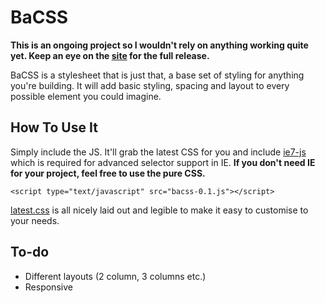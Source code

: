 # BaCSS

<strong>This is an ongoing project so I wouldn't rely on anything working quite yet. Keep an eye on the [site](http://bacss.sambowler.com) for the full release.</strong>

BaCSS is a stylesheet that is just that, a base set of styling for anything you're building. It will add basic styling, spacing and layout to every possible element you could imagine.

## How To Use It

Simply include the JS. It'll grab the latest CSS for you and include [ie7-js](http://code.google.com/p/ie7-js/) which is required for advanced selector support in IE. **If you don't need IE for your project, feel free to use the pure CSS.**

    <script type="text/javascript" src="bacss-0.1.js"></script>

[latest.css](http://github.com/sambowler/bacss/raw/master/latest.css) is all nicely laid out and legible to make it easy to customise to your needs. 

## To-do

- Different layouts (2 column, 3 columns etc.)
- Responsive